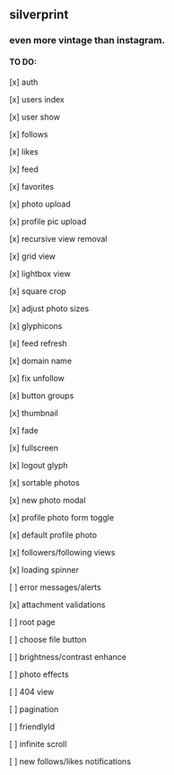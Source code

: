 ## silverprint

### even more vintage than instagram.

#### TO DO:

[x] auth

[x] users index

[x] user show

[x] follows

[x] likes

[x] feed

[x] favorites

[x] photo upload

[x] profile pic upload

[x] recursive view removal

[x] grid view

[x] lightbox view

[x] square crop

[x] adjust photo sizes

[x] glyphicons

[x] feed refresh

[x] domain name

[x] fix unfollow

[x] button groups

[x] thumbnail

[x] fade

[x] fullscreen

[x] logout glyph

[x] sortable photos

[x] new photo modal

[x] profile photo form toggle

[x] default profile photo

[x] followers/following views

[x] loading spinner

[ ] error messages/alerts

[x] attachment validations

[ ] root page

[ ] choose file button

[ ] brightness/contrast enhance

[ ] photo effects

[ ] 404 view

[ ] pagination

[ ] friendlyId

[ ] infinite scroll

[ ] new follows/likes notifications
